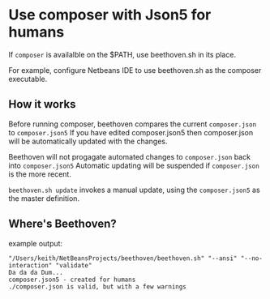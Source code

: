 # Use composer with Json5 for humans

If `composer` is availalble on the $PATH, use beethoven.sh in its place.

For example, configure Netbeans IDE to use beethoven.sh as the composer executable.

## How it works

Before running composer, beethoven compares the current `composer.json` to `composer.json5`
If you have edited composer.json5 then composer.json will be automatically updated with the changes.

Beethoven will not progagate automated changes to `composer.json` back into `composer.json5`
Automatic updating will be suspended if `composer.json` is the more recent.

`beethoven.sh update` invokes a manual update, using the `composer.json5` as the master definition.

## Where's Beethoven?
example output:
```
"/Users/keith/NetBeansProjects/beethoven/beethoven.sh" "--ansi" "--no-interaction" "validate"
Da da da Dum...
composer.json5 - created for humans
./composer.json is valid, but with a few warnings
```


